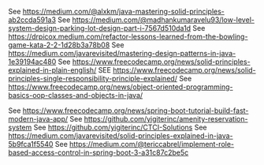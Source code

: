 See https://medium.com/@alxkm/java-mastering-solid-principles-ab2ccda591a3
See https://medium.com/@madhankumaravelu93/low-level-system-design-parking-lot-design-part-i-7567d510da1d
See https://drpicox.medium.com/refactor-lessons-learned-from-the-bowling-game-kata-2-2-1d28b3a78b08
See https://medium.com/javarevisited/mastering-design-patterns-in-java-1e39194ac480
See https://www.freecodecamp.org/news/solid-principles-explained-in-plain-english/
SEE https://www.freecodecamp.org/news/solid-principles-single-responsibility-principle-explained/
See https://www.freecodecamp.org/news/object-oriented-programming-basics-oop-classes-and-objects-in-java/


See https://www.freecodecamp.org/news/spring-boot-tutorial-build-fast-modern-java-app/
See https://github.com/yigiterinc/amenity-reservation-system
See https://github.com/yigiterinc/CTCI-Solutions
See https://medium.com/javarevisited/solid-principles-explained-in-java-5b9fca1f5540
See https://medium.com/@tericcabrel/implement-role-based-access-control-in-spring-boot-3-a31c87c2be5c
